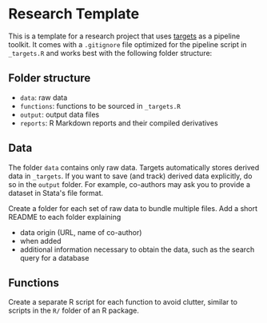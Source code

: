 # Research Template

This is a template for a research project that uses [targets](https://github.com/ropensci/targets) as a pipeline toolkit. It comes with a `.gitignore` file optimized for the pipeline script in `_targets.R` and works best with the following folder structure:

## Folder structure

- `data`: raw data
- `functions`: functions to be sourced in `_targets.R`
- `output`: output data files
- `reports`: R Markdown reports and their compiled derivatives

## Data
The folder `data` contains only raw data. Targets automatically stores derived data in `_targets`. If you want to save (and track) derived data explicitly, do so in the `output` folder. For example, co-authors may ask you to provide a dataset in Stata's file format.

Create a folder for each set of raw data to bundle multiple files. Add a short README to each folder explaining 

- data origin (URL, name of co-author)
- when added
- additional information necessary to obtain the data, such as the search query for a database

## Functions
Create a separate R script for each function to avoid clutter, similar to scripts in the `R/` folder of an R package. 